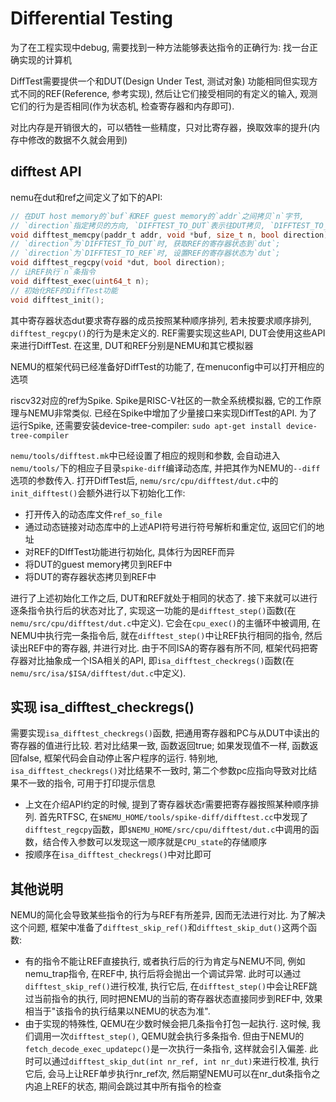 # Differential Testing
为了在工程实现中debug, 需要找到一种方法能够表达指令的正确行为: 找一台正确实现的计算机

DiffTest需要提供一个和DUT(Design Under Test, 测试对象) 功能相同但实现方式不同的REF(Reference, 参考实现), 然后让它们接受相同的有定义的输入, 观测它们的行为是否相同(作为状态机, 检查寄存器和内存即可).

对比内存是开销很大的，可以牺牲一些精度，只对比寄存器，换取效率的提升(内存中修改的数据不久就会用到)

## difftest API
nemu在dut和ref之间定义了如下的API:

```c
// 在DUT host memory的`buf`和REF guest memory的`addr`之间拷贝`n`字节,
// `direction`指定拷贝的方向, `DIFFTEST_TO_DUT`表示往DUT拷贝, `DIFFTEST_TO_REF`表示往REF拷贝
void difftest_memcpy(paddr_t addr, void *buf, size_t n, bool direction);
// `direction`为`DIFFTEST_TO_DUT`时, 获取REF的寄存器状态到`dut`;
// `direction`为`DIFFTEST_TO_REF`时, 设置REF的寄存器状态为`dut`;
void difftest_regcpy(void *dut, bool direction);
// 让REF执行`n`条指令
void difftest_exec(uint64_t n);
// 初始化REF的DiffTest功能
void difftest_init();
```

其中寄存器状态dut要求寄存器的成员按照某种顺序排列, 若未按要求顺序排列, `difftest_regcpy()`的行为是未定义的. REF需要实现这些API, DUT会使用这些API来进行DiffTest. 在这里, DUT和REF分别是NEMU和其它模拟器

NEMU的框架代码已经准备好DiffTest的功能了, 在menuconfig中可以打开相应的选项

riscv32对应的ref为Spike. Spike是RISC-V社区的一款全系统模拟器, 它的工作原理与NEMU非常类似. 已经在Spike中增加了少量接口来实现DiffTest的API. 为了运行Spike, 还需要安装device-tree-compiler: `sudo apt-get install device-tree-compiler`

`nemu/tools/difftest.mk`中已经设置了相应的规则和参数, 会自动进入`nemu/tools/`下的相应子目录`spike-diff`编译动态库, 并把其作为NEMU的`--diff`选项的参数传入. 打开DiffTest后, `nemu/src/cpu/difftest/dut.c`中的`init_difftest()`会额外进行以下初始化工作:

- 打开传入的动态库文件`ref_so_file`
- 通过动态链接对动态库中的上述API符号进行符号解析和重定位, 返回它们的地址
- 对REF的DIffTest功能进行初始化, 具体行为因REF而异
- 将DUT的guest memory拷贝到REF中
- 将DUT的寄存器状态拷贝到REF中

进行了上述初始化工作之后, DUT和REF就处于相同的状态了. 接下来就可以进行逐条指令执行后的状态对比了, 实现这一功能的是`difftest_step()`函数(在`nemu/src/cpu/difftest/dut.c`中定义). 它会在`cpu_exec()`的主循环中被调用, 在NEMU中执行完一条指令后, 就在`difftest_step()`中让REF执行相同的指令, 然后读出REF中的寄存器, 并进行对比. 由于不同ISA的寄存器有所不同, 框架代码把寄存器对比抽象成一个ISA相关的API, 即`isa_difftest_checkregs()`函数(在`nemu/src/isa/$ISA/difftest/dut.c`中定义). 

## 实现 isa_difftest_checkregs()
需要实现`isa_difftest_checkregs()`函数, 把通用寄存器和PC与从DUT中读出的寄存器的值进行比较. 若对比结果一致, 函数返回true; 如果发现值不一样, 函数返回false, 框架代码会自动停止客户程序的运行. 特别地, `isa_difftest_checkregs()`对比结果不一致时, 第二个参数pc应指向导致对比结果不一致的指令, 可用于打印提示信息

- 上文在介绍API约定的时候, 提到了寄存器状态r需要把寄存器按照某种顺序排列. 首先RTFSC, 在`$NEMU_HOME/tools/spike-diff/difftest.cc`中发现了`difftest_regcpy`函数，即`$NEMU_HOME/src/cpu/difftest/dut.c`中调用的函数，结合传入参数可以发现这一顺序就是`CPU_state`的存储顺序
- 按顺序在`isa_difftest_checkregs()`中对比即可

## 其他说明
NEMU的简化会导致某些指令的行为与REF有所差异, 因而无法进行对比. 为了解决这个问题, 框架中准备了`difftest_skip_ref()`和`difftest_skip_dut()`这两个函数:

- 有的指令不能让REF直接执行, 或者执行后的行为肯定与NEMU不同, 例如nemu_trap指令, 在REF中, 执行后将会抛出一个调试异常. 此时可以通过`difftest_skip_ref()`进行校准, 执行它后, 在`difftest_step()`中会让REF跳过当前指令的执行, 同时把NEMU的当前的寄存器状态直接同步到REF中, 效果相当于"该指令的执行结果以NEMU的状态为准".
- 由于实现的特殊性, QEMU在少数时候会把几条指令打包一起执行. 这时候, 我们调用一次`difftest_step()`, QEMU就会执行多条指令. 但由于NEMU的`fetch_decode_exec_updatepc()`是一次执行一条指令, 这样就会引入偏差. 此时可以通过`difftest_skip_dut(int nr_ref, int nr_dut)`来进行校准, 执行它后, 会马上让REF单步执行nr_ref次, 然后期望NEMU可以在nr_dut条指令之内追上REF的状态, 期间会跳过其中所有指令的检查